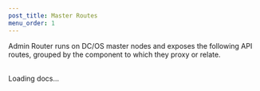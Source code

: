```yaml
---
post_title: Master Routes
menu_order: 1
---
```


Admin Router runs on DC/OS master nodes and exposes the following API routes, grouped by the component to which they proxy or relate.

<br/>

<div id="html-include" class="html-include" data-api="/docs/1.9/api/nginx.master.html">
	<div class="info" id="api_info">
		<div class="info_title">Loading docs...</div>
	<div class="info_description markdown"></div>
</div>
